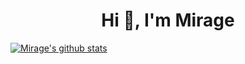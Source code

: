 <h1 align="center">Hi 👋, I'm Mirage</h1>

[![Mirage's github stats](https://github-readme-stats.vercel.app/api?username=miragekamran)](https://github.com/miragekamran/github-readme-stats)

<!--
**miragekamran/miragekamran** is a ✨ _special_ ✨ repository because its `README.md` (this file) appears on your GitHub profile.

Here are some ideas to get you started:

- 🔭 I’m currently working on ...
- 🌱 I’m currently learning ...
- 👯 I’m looking to collaborate on ...
- 🤔 I’m looking for help with ...
- 💬 Ask me about ...
- 📫 How to reach me: ...
- 😄 Pronouns: ...
- ⚡ Fun fact: ...
-->
